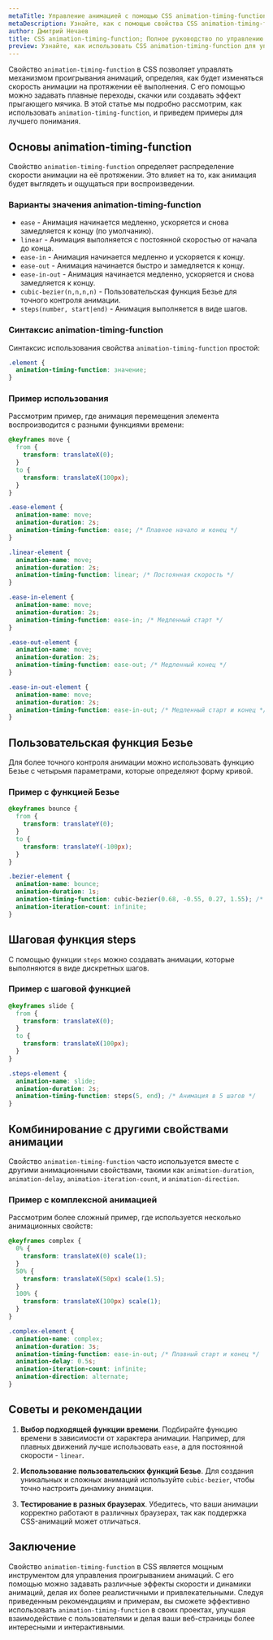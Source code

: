 ```yaml
---
metaTitle: Управление анимацией с помощью CSS animation-timing-function
metaDescription: Узнайте, как с помощью свойства CSS animation-timing-function управлять механизмом проигрывания анимаций; скачками, плавно или как прыгающий мячик. Полное руководство с примерами.
author: Дмитрий Нечаев
title: CSS animation-timing-function; Полное руководство по управлению проигрыванием анимаций
preview: Узнайте, как использовать CSS animation-timing-function для управления проигрыванием анимаций. Полное руководство с примерами.
---
```


Свойство `animation-timing-function` в CSS позволяет управлять механизмом проигрывания анимаций, определяя, как будет изменяться скорость анимации на протяжении её выполнения. С его помощью можно задавать плавные переходы, скачки или создавать эффект прыгающего мячика. В этой статье мы подробно рассмотрим, как использовать `animation-timing-function`, и приведем примеры для лучшего понимания.

## Основы animation-timing-function

Свойство `animation-timing-function` определяет распределение скорости анимации на её протяжении. Это влияет на то, как анимация будет выглядеть и ощущаться при воспроизведении.

### Варианты значения animation-timing-function

- `ease` - Анимация начинается медленно, ускоряется и снова замедляется к концу (по умолчанию).
- `linear` - Анимация выполняется с постоянной скоростью от начала до конца.
- `ease-in` - Анимация начинается медленно и ускоряется к концу.
- `ease-out` - Анимация начинается быстро и замедляется к концу.
- `ease-in-out` - Анимация начинается медленно, ускоряется и снова замедляется к концу.
- `cubic-bezier(n,n,n,n)` - Пользовательская функция Безье для точного контроля анимации.
- `steps(number, start|end)` - Анимация выполняется в виде шагов.

### Синтаксис animation-timing-function

Синтаксис использования свойства `animation-timing-function` простой:

```css
.element {
  animation-timing-function: значение;
}
```

### Пример использования

Рассмотрим пример, где анимация перемещения элемента воспроизводится с разными функциями времени:

```css
@keyframes move {
  from {
    transform: translateX(0);
  }
  to {
    transform: translateX(100px);
  }
}

.ease-element {
  animation-name: move;
  animation-duration: 2s;
  animation-timing-function: ease; /* Плавное начало и конец */
}

.linear-element {
  animation-name: move;
  animation-duration: 2s;
  animation-timing-function: linear; /* Постоянная скорость */
}

.ease-in-element {
  animation-name: move;
  animation-duration: 2s;
  animation-timing-function: ease-in; /* Медленный старт */
}

.ease-out-element {
  animation-name: move;
  animation-duration: 2s;
  animation-timing-function: ease-out; /* Медленный конец */
}

.ease-in-out-element {
  animation-name: move;
  animation-duration: 2s;
  animation-timing-function: ease-in-out; /* Медленный старт и конец */
}
```

## Пользовательская функция Безье

Для более точного контроля анимации можно использовать функцию Безье с четырьмя параметрами, которые определяют форму кривой.

### Пример с функцией Безье

```css
@keyframes bounce {
  from {
    transform: translateY(0);
  }
  to {
    transform: translateY(-100px);
  }
}

.bezier-element {
  animation-name: bounce;
  animation-duration: 1s;
  animation-timing-function: cubic-bezier(0.68, -0.55, 0.27, 1.55); /* Эффект прыжка */
  animation-iteration-count: infinite;
}
```

## Шаговая функция steps

С помощью функции `steps` можно создавать анимации, которые выполняются в виде дискретных шагов.

### Пример с шаговой функцией

```css
@keyframes slide {
  from {
    transform: translateX(0);
  }
  to {
    transform: translateX(100px);
  }
}

.steps-element {
  animation-name: slide;
  animation-duration: 2s;
  animation-timing-function: steps(5, end); /* Анимация в 5 шагов */
}
```

## Комбинирование с другими свойствами анимации

Свойство `animation-timing-function` часто используется вместе с другими анимационными свойствами, такими как `animation-duration`, `animation-delay`, `animation-iteration-count`, и `animation-direction`.

### Пример с комплексной анимацией

Рассмотрим более сложный пример, где используется несколько анимационных свойств:

```css
@keyframes complex {
  0% {
    transform: translateX(0) scale(1);
  }
  50% {
    transform: translateX(50px) scale(1.5);
  }
  100% {
    transform: translateX(100px) scale(1);
  }
}

.complex-element {
  animation-name: complex;
  animation-duration: 3s;
  animation-timing-function: ease-in-out; /* Плавный старт и конец */
  animation-delay: 0.5s;
  animation-iteration-count: infinite;
  animation-direction: alternate;
}
```

## Советы и рекомендации

1. **Выбор подходящей функции времени**. Подбирайте функцию времени в зависимости от характера анимации. Например, для плавных движений лучше использовать `ease`, а для постоянной скорости - `linear`.

2. **Использование пользовательских функций Безье**. Для создания уникальных и сложных анимаций используйте `cubic-bezier`, чтобы точно настроить динамику анимации.

3. **Тестирование в разных браузерах**. Убедитесь, что ваши анимации корректно работают в различных браузерах, так как поддержка CSS-анимаций может отличаться.

## Заключение

Свойство `animation-timing-function` в CSS является мощным инструментом для управления проигрыванием анимаций. С его помощью можно задавать различные эффекты скорости и динамики анимаций, делая их более реалистичными и привлекательными. Следуя приведенным рекомендациям и примерам, вы сможете эффективно использовать `animation-timing-function` в своих проектах, улучшая взаимодействие с пользователями и делая ваши веб-страницы более интересными и интерактивными.